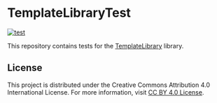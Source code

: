 # TemplateLibraryTest

[![test](https://github.com/DaphneWebFramework/TemplateLibraryTest/actions/workflows/test.yml/badge.svg)](https://github.com/DaphneWebFramework/TemplateLibraryTest/actions/workflows/test.yml)

This repository contains tests for the [TemplateLibrary](https://github.com/DaphneWebFramework/TemplateLibrary) library.

## License

This project is distributed under the Creative Commons Attribution 4.0 International License. For more information, visit [CC BY 4.0 License](https://creativecommons.org/licenses/by/4.0/).
